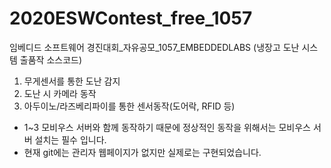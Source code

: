 # 2020ESWContest_free_1057
임베디드 소프트웨어 경진대회_자유공모_1057_EMBEDDEDLABS (냉장고 도난 시스템 출품작 소스코드)

1. 무게센서를 통한 도난 감지
2. 도난 시 카메라 동작
3. 아두이노/라즈베리파이를 통한 센서동작(도어락, RFID 등)

- 1~3 모비우스 서버와 함께 동작하기 때문에 
정상적인 동작을 위해서는 모비우스 서버 설치는 필수 입니다.
- 현재 git에는 관리자 웹페이지가 없지만 실제로는 구현되었습니다.
